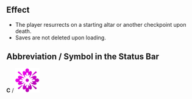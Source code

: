 ## Effect

- The player resurrects on a starting altar or another checkpoint upon death.
- Saves are not deleted upon loading.

## Abbreviation / Symbol in the Status Bar

**C** / ![Casual mode](/uploads/Status%20Bar/casual-mode.webp)
